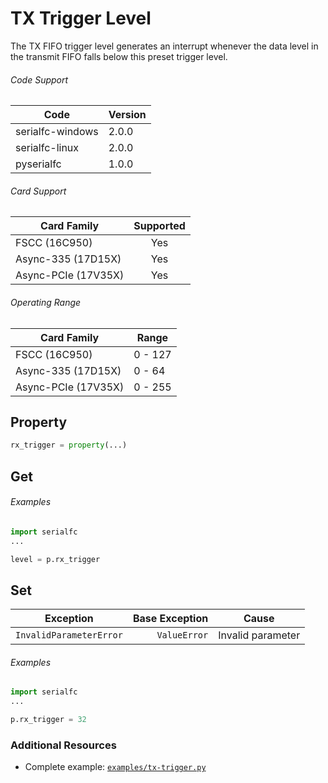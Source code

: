 # TX Trigger Level

The TX FIFO trigger level generates an interrupt whenever the data level in the transmit FIFO falls below this preset trigger level.

###### Code Support
| Code | Version |
| ---- | ------- |
| serialfc-windows | 2.0.0 |
| serialfc-linux | 2.0.0 |
| pyserialfc | 1.0.0 |

###### Card Support
| Card Family | Supported |
| ----------- |:-----:|
| FSCC (16C950) | Yes |
| Async-335 (17D15X) | Yes |
| Async-PCIe (17V35X) | Yes |

###### Operating Range
| Card Family | Range |
| ----------- | ----- |
| FSCC (16C950) | 0 - 127 |
| Async-335 (17D15X) | 0 - 64 |
| Async-PCIe (17V35X) | 0 - 255 |


## Property
```python
rx_trigger = property(...)
```

## Get

###### Examples
```python
import serialfc
...

level = p.rx_trigger
```


## Set

| Exception | Base Exception | Cause |
| ----------- | -----:| ----- |
| `InvalidParameterError` | `ValueError` | Invalid parameter |

###### Examples
```python
import serialfc
...

p.rx_trigger = 32
```


### Additional Resources
- Complete example: [`examples/tx-trigger.py`](../examples/tx-trigger.py)
